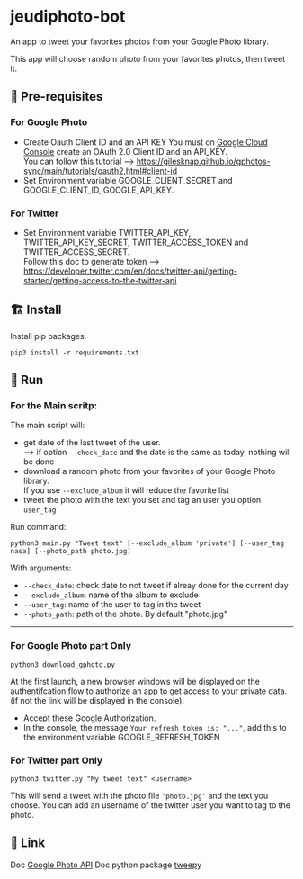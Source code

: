 # jeudiphoto-bot

An app to tweet your favorites photos from your Google Photo library.

This app will choose random photo from your favorites photos, then tweet it.

## 🚥 Pre-requisites
### For Google Photo
- Create Oauth Client ID and an API KEY
You must on [Google Cloud Console](https://console.cloud.google.com) create an OAuth 2.0 Client ID and an API_KEY.  
You can follow this tutorial --> https://gilesknap.github.io/gphotos-sync/main/tutorials/oauth2.html#client-id
- Set Environment variable GOOGLE_CLIENT_SECRET and GOOGLE_CLIENT_ID, GOOGLE_API_KEY.

### For Twitter
- Set Environment variable TWITTER_API_KEY, TWITTER_API_KEY_SECRET, TWITTER_ACCESS_TOKEN and TWITTER_ACCESS_SECRET.  
Follow this doc to generate token --> https://developer.twitter.com/en/docs/twitter-api/getting-started/getting-access-to-the-twitter-api

## 🏗️ Install
Install pip packages:
```
pip3 install -r requirements.txt
```

## 🚀 Run

### For the Main scritp:

The main script will:
- get date of the last tweet of the user.  
--> if option `--check_date` and the date is the same as today, nothing will be done
- download a random photo from your favorites of your Google Photo library.  
If you use `--exclude_album` it will reduce the favorite list
- tweet the photo with the text you set and tag an user you option `user_tag`

Run command:
```
python3 main.py "Tweet text" [--exclude_album 'private'] [--user_tag nasa] [--photo_path photo.jpg]
```
With arguments:
- `--check_date`: check date to not tweet if alreay done for the current day
- `--exclude_album`: name of the album to exclude
- `--user_tag`: name of the user to tag in the tweet
- `--photo_path`: path of the photo. By default "photo.jpg"

---

### For Google Photo part **Only**
```
python3 download_gphoto.py
```

At the first launch, a new browser windows will be displayed on the authentifcation flow to authorize an app to get access to your private data. (if not the link will be displayed in the console).  
- Accept these Google Authorization.
- In the console, the message `Your refresh token is: "..."`, add this to the environment variable GOOGLE_REFRESH_TOKEN

### For Twitter part **Only**
```
python3 twitter.py "My tweet text" <username>
```
This will send a tweet with the photo file `'photo.jpg'` and the text you choose. You can add an username of the twitter user you want to tag to the photo.

## 🔗 Link

Doc [Google Photo API](https://developers.google.com/photos/library/reference/rest)
Doc python package [tweepy](https://docs.tweepy.org/en/stable/index.html)